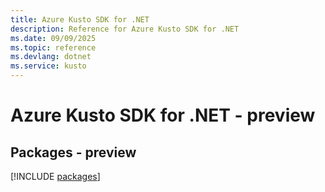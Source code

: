 ```yaml
---
title: Azure Kusto SDK for .NET
description: Reference for Azure Kusto SDK for .NET
ms.date: 09/09/2025
ms.topic: reference
ms.devlang: dotnet
ms.service: kusto
---
```

# Azure Kusto SDK for .NET - preview
## Packages - preview
[!INCLUDE [packages](kusto-index.md)]